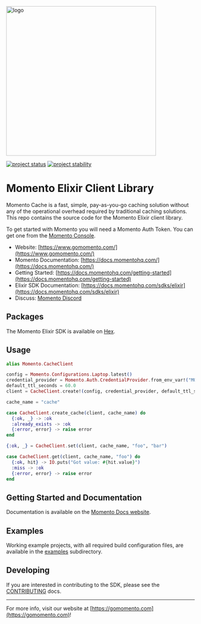 <head>
  <meta name="Momento Elixir Client Library Documentation" content="Elixir client software development kit for Momento Cache">
</head>
<img src="https://docs.momentohq.com/img/momento-logo-forest.svg" alt="logo" width="400"/>

[![project status](https://momentohq.github.io/standards-and-practices/badges/project-status-official.svg)](https://github.com/momentohq/standards-and-practices/blob/main/docs/momento-on-github.md)
[![project stability](https://momentohq.github.io/standards-and-practices/badges/project-stability-beta.svg)](https://github.com/momentohq/standards-and-practices/blob/main/docs/momento-on-github.md)

# Momento Elixir Client Library

Momento Cache is a fast, simple, pay-as-you-go caching solution without any of the operational overhead
required by traditional caching solutions.  This repo contains the source code for the Momento Elixir client library.

To get started with Momento you will need a Momento Auth Token. You can get one from the [Momento Console](https://console.gomomento.com).

* Website: [https://www.gomomento.com/](https://www.gomomento.com/)
* Momento Documentation: [https://docs.momentohq.com/](https://docs.momentohq.com/)
* Getting Started: [https://docs.momentohq.com/getting-started](https://docs.momentohq.com/getting-started)
* Elixir SDK Documentation: [https://docs.momentohq.com/sdks/elixir](https://docs.momentohq.com/sdks/elixir)
* Discuss: [Momento Discord](https://discord.gg/3HkAKjUZGq)

## Packages

The Momento Elixir SDK is available on [Hex](https://hex.pm/packages/gomomento).

## Usage

```elixir
alias Momento.CacheClient

config = Momento.Configurations.Laptop.latest()
credential_provider = Momento.Auth.CredentialProvider.from_env_var!("MOMENTO_AUTH_TOKEN")
default_ttl_seconds = 60.0
client = CacheClient.create!(config, credential_provider, default_ttl_seconds)

cache_name = "cache"

case CacheClient.create_cache(client, cache_name) do
  {:ok, _} -> :ok
  :already_exists -> :ok
  {:error, error} -> raise error
end

{:ok, _} = CacheClient.set(client, cache_name, "foo", "bar")

case CacheClient.get(client, cache_name, "foo") do
  {:ok, hit} -> IO.puts("Got value: #{hit.value}")
  :miss -> :ok
  {:error, error} -> raise error
end

```

## Getting Started and Documentation

Documentation is available on the [Momento Docs website](https://docs.momentohq.com).

## Examples

Working example projects, with all required build configuration files, are available in the [examples](./examples) subdirectory.

## Developing

If you are interested in contributing to the SDK, please see the [CONTRIBUTING](./CONTRIBUTING.md) docs.

----------------------------------------------------------------------------------------
For more info, visit our website at [https://gomomento.com](https://gomomento.com)!
